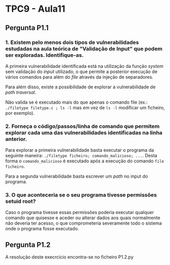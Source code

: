 # TPC9 - Aula11

## Pergunta P1.1

### 1. Existem pelo menos dois tipos de vulnerabilidades estudadas na aula teórica de "Validação de Input" que podem ser exploradas. Identifique-as.

A primeira vulnerabilidade identificada está na utilização da função *system* sem validação do *input* utilizado, o que permite a posterior execução de vários comandos para além do *file* através da injeção de separadores.

Para além disso, existe a possibilidade de explorar a vulnerabilidade de *path traversal*.

Não valida se é executado mais do que apenas o comando file (ex.: `./filetype filetype.c ; ls -l` mas em vez de `ls -l` modificar um ficheiro, por exemplo).

### 2. Forneça o código/passos/linha de comando que permitem explorar cada uma das vulnerabilidades identificadas na linha anterior.

Para explorar a primeira vulnerabilidade basta executar o programa da seguinte maneira: `./filetype ficheiro; comando_malicioso; ...`. Desta forma o `comando_malicioso` é executado após a execução do comando `file ficheiro`.

Para a segunda vulnerabilidade basta escrever um *path* no input do programa.

### 3. O que aconteceria se o seu programa tivesse permissões setuid root?

Caso o programa tivesse essas permissões poderia executar qualquer comando que quisesse e aceder ou alterar dados aos quais normalmente não deveria ter acesso, o que comprometeria severamente todo o sistema onde o programa fosse executado.

## Pergunta P1.2

A resolução deste execrcício encontra-se no ficheiro P1.2.py
